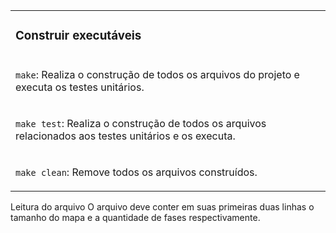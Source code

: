 <table>

<tr>
<td>

### Construir executáveis

</td>
</tr>

<tr>
<td>

`make`: Realiza o construção de todos os arquivos do projeto e executa os testes unitários.

</td>
</tr>

<tr>
<td>

`make test`: Realiza o construção de todos os arquivos relacionados aos testes unitários e os executa.

</td>
</tr>

<tr>
<td>

`make clean`: Remove todos os arquivos construídos.

</td>
</tr>

</table>


Leitura do arquivo
O arquivo deve conter em suas primeiras duas linhas o tamanho do mapa e a quantidade de fases respectivamente.
